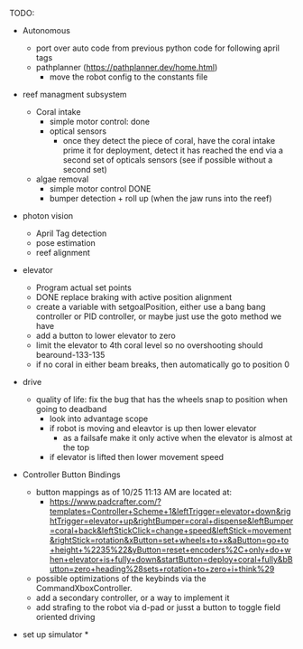 TODO:
* Autonomous
  * port over auto code from previous python code for following april tags
  * pathplanner (https://pathplanner.dev/home.html)
    * move the robot config to the constants file

* reef managment subsystem
  * Coral intake 
    * simple motor control: done
    * optical sensors
      * once they detect the piece of coral, have the coral intake prime it for deployment, detect it has reached the end via a second set of opticals sensors (see if possible without a second set)
  * algae removal
    * simple motor control DONE
    * bumper detection + roll up (when the jaw runs into the reef)

* photon vision
  * April Tag detection
  * pose estimation
  * reef alignment

* elevator
  * Program actual set points
  * DONE replace braking with active position alignment 
  * create a variable with setgoalPosition, either use a bang bang controller or PID controller, or maybe just use the goto method we have
  * add a button to lower elevator to zero
  * limit the elevator to 4th coral level so no overshooting should bearound-133-135
  * if no coral in either beam breaks, then automatically go to position 0

* drive
  * quality of life: fix the bug that has the wheels snap to position when going to deadband
    * look into advantage scope
    * if robot is moving and eleavtor is up then lower elevator 
      * as a failsafe make it only active when the elevator is almost at the top
    * if elevator is lifted then lower movement speed

* Controller Button Bindings
  * button mappings as of 10/25 11:13 AM are located at:
    * https://www.padcrafter.com/?templates=Controller+Scheme+1&leftTrigger=elevator+down&rightTrigger=elevator+up&rightBumper=coral+dispense&leftBumper=coral+back&leftStickClick=change+speed&leftStick=movement&rightStick=rotation&xButton=set+wheels+to+x&aButton=go+to+height+%2235%22&yButton=reset+encoders%2C+only+do+when+elevator+is+fully+down&startButton=deploy+coral+fully&bButton=zero+heading%28sets+rotation+to+zero+i+think%29
  * possible optimizations of the keybinds via the CommandXboxController.
  * add a secondary controller, or a way to implement it
  * add strafing to the robot via d-pad or jusst a button to toggle field oriented driving

* set up simulator
  *

